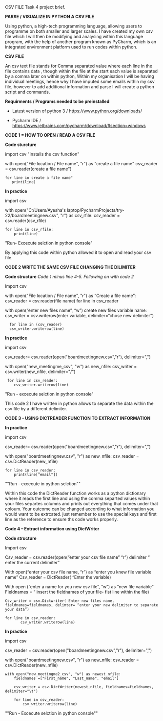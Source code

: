  CSV FILE Task 4 project brief.

  __PARSE / VISUALIZE IN PYTHON A CSV FILE__

Using python, a high-tech programming language, allowing users to programme on both smaller and larger scales. I have created my own csv file which I will then be modifying and analysing within this language program, with the help of another program known as PyCharm, which is an integrated environment platform used to run codes within python.

  
  __CSV FILE__
  
An csv text file stands for Comma separated value where each line in the file contains data , though within the file at the start each value is separated by a comma later on within python, Within my organisation I will be having individual meetings, hence why I have imputed some emails within my csv file, however to add additional information and parse I will create a python script and commands. 


  __Requirments / Programs needed to be preinstalled__

* Latest version of python 3 / https://www.python.org/downloads/

* Pycharm IDE / https://www.jetbrains.com/pycharm/download/#section=windows



	
__CODE 1 = HOW TO OPEN / READ A CSV FILE__

 __Code sturcture__

import csv "installs the csv function"

with open("File location / File name", "r") as "create a file name"
    csv_reader = csv.reader(create a file name")

    for line in create a file name"
       print(line)


  __In practice__ 

import csv

with open("C:/Users/Ayesha's laptop/PycharmProjects/try-22/boardmeetingnew.csv", "r") as csv_rfile:
    csv_reader = csv.reader(csv_rfile)

    for line in csv_rfile:
        print(line)
 

"Run- Excecute selction in python console"

By applying this code within python allowed it to open and read your csv file.

 


__CODE 2 WRITE THE SAME CSV FILE CHANGING THE DILIMITER__
 
 __Code structure__
 *Code 1 minus line 4-5. Following on with code 2*

Import csv

with open("File location / File name", "r") as “Create a file name”:
    csv_reader = csv.reader(file name)
	       for line in csv_reader

with open(“enter new files name”, “w”) create new files variable name:
      csv_writer = csv.writerow(enter variable, delimiter=“chose new delimiter”) 
      
      for line in (csv_reader)
      csv_writer.writerow(line)


__In practice__

import csv

csv_reader= csv.reader(open("boardmeetingnew.csv","r"), delimiter=",")

with open("new_meetingme_csv", "w") as new_nfile:
     csv_writer = csv.writer(new_nfile, delimiter="/")

     for line in csv_reader:
        csv_writer.writerow(line)
 
 
 "Run - excecute selction in python console"
 
 This code 2 I have written in python allows to separate the data within the csv file by a different delimiter.
 
 
 
 
 __CODE 3 - USING DICTREADER FUNCTION TO EXTRACT INFORMATION__
 
 
 __In practice__
 
 import csv

csv_reader= csv.reader(open("boardmeetingnew.csv","r"), delimiter=",")

with open("boardmeetingnew.csv", "r") as new_nfile:
    csv_reader = csv.DictReader(new_nfile)

    for line in csv_reader:
        print(line["email"])
	

""Run - excecute in python selction""

Within this code the DictReader function works as a python dictionary where it reads the first line and using the comma separted values within your files separtes columns and prints out everything that comes under that coloum. Your outcome can be changed according to what information you would want to be extrcated. just remember to use the special keys and first line as the reference to ensure ths code works properly.



__Code 4 – Extract information using DictWriter__


__Code structure__

Import csv 

Csv_reader = csv.reader(open(“enter your csv file name” “r”) delimiter “ enter the current delimiter”

With open(“enter your csv file name, “r”) as “enter you knew file variable name”
	Csv_reader = DictReader( “Enter the variable)

With open (“enter a name for you new csv file”, “w”) as “new file variable”
	Fieldnames = “ insert the fieldnames of your file- fist line within the file)

	Csv_writer = csv.Dictwriter( Enter new files name, fieldnames=fieldnames, delimter= “enter your new delimiter to separate your data”)

	for line in csv_reader:
	       csv_writer.writerow(line)
	       
	       
__In practice__


import csv

csv_reader = csv.reader(open("boardmeetingnew.csv","r"), delimiter=",")

with open("boardmeetingnew.csv", "r") as new_nfile:
    csv_reader = csv.DictReader(new_nfile)

    with open("new_meetingme2_csv", "w") as newest_nfile:
        fieldnames =["First_name", "Last_name", "email"]

        csv_writer = csv.DictWriter(newest_nfile, fieldnames=fieldnames, delimiter="\t")

        for line in csv_reader:
            csv_writer.writerow(line)
	    

""Run - Excecute selction in python console""
